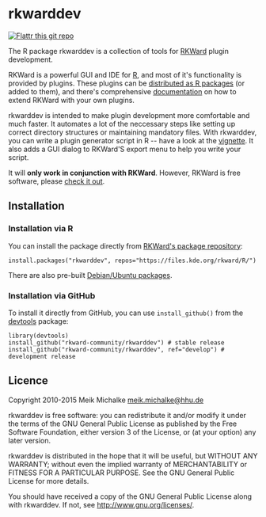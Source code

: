 # rkwarddev

[![Flattr this git repo](https://api.flattr.com/button/flattr-badge-large.png)](https://flattr.com/submit/auto?user_id=tfry&url=https://github.com/rkward-community/rkwarddev&title=rkwarddev&language=en_GB&tags=github&category=software)

The R package rkwarddev is a collection of tools for [RKWard](https://rkward.kde.org) plugin development.

RKWard is a powerful GUI and IDE for [R](https://r-project.org), and most of it's functionality is provided by plugins.
These plugins can be [distributed as R packages](https://files.kde.org/rkward/R) (or added to them), and there's comprehensive
[documentation](http://api.kde.org/doc/rkwardplugins/) on how to extend RKWard with your own plugins.

rkwarddev is intended to make plugin development more comfortable and much faster. It automates a lot of the neccessary steps
like setting up correct directory structures or maintaining mandatory files. With rkwarddev, you can write a plugin generator
script in R -- have a look at the [vignette](/inst/doc/rkwarddev_vignette.pdf?raw=true "rkwarddev vignette").
It also adds a GUI dialog to RKWard'S export menu to help you write your script.

It will **only work in conjunction with RKWard**. However, RKWard is free software, please [check it out](https://rkward.kde.org).

## Installation

### Installation via R

You can install the package directly from [RKWard's package repository](https://files.kde.org/rkward/R):

```
install.packages("rkwarddev", repos="https://files.kde.org/rkward/R/")
```

There are also pre-built [Debian/Ubuntu packages](https://files.kde.org/rkward/R/pckg/rkwarddev/deb_repo.html).

### Installation via GitHub

To install it directly from GitHub, you can use `install_github()` from the [devtools](https://github.com/hadley/devtools) package:

```
library(devtools)
install_github("rkward-community/rkwarddev") # stable release
install_github("rkward-community/rkwarddev", ref="develop") # development release
```
 
## Licence

Copyright 2010-2015 Meik Michalke <meik.michalke@hhu.de>

rkwarddev is free software: you can redistribute it and/or modify
it under the terms of the GNU General Public License as published by
the Free Software Foundation, either version 3 of the License, or
(at your option) any later version.

rkwarddev is distributed in the hope that it will be useful,
but WITHOUT ANY WARRANTY; without even the implied warranty of
MERCHANTABILITY or FITNESS FOR A PARTICULAR PURPOSE.  See the
GNU General Public License for more details.

You should have received a copy of the GNU General Public License
along with rkwarddev.  If not, see <http://www.gnu.org/licenses/>.